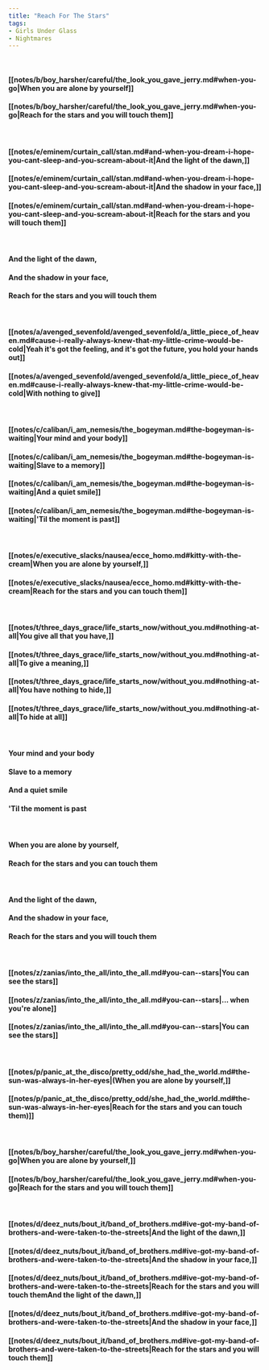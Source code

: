 ```yaml
---
title: "Reach For The Stars"
tags:
- Girls Under Glass
- Nightmares
---
```

&nbsp;
#### [[notes/b/boy_harsher/careful/the_look_you_gave_jerry.md#when-you-go|When you are alone by yourself]]
#### [[notes/b/boy_harsher/careful/the_look_you_gave_jerry.md#when-you-go|Reach for the stars and you will touch them]]
&nbsp;
#### [[notes/e/eminem/curtain_call/stan.md#and-when-you-dream-i-hope-you-cant-sleep-and-you-scream-about-it|And the light of the dawn,]]
#### [[notes/e/eminem/curtain_call/stan.md#and-when-you-dream-i-hope-you-cant-sleep-and-you-scream-about-it|And the shadow in your face,]]
#### [[notes/e/eminem/curtain_call/stan.md#and-when-you-dream-i-hope-you-cant-sleep-and-you-scream-about-it|Reach for the stars and you will touch them]]
&nbsp;
#### And the light of the dawn,
#### And the shadow in your face,
#### Reach for the stars and you will touch them
&nbsp;
#### [[notes/a/avenged_sevenfold/avenged_sevenfold/a_little_piece_of_heaven.md#cause-i-really-always-knew-that-my-little-crime-would-be-cold|Yeah it's got the feeling, and it's got the future, you hold your hands out]]
#### [[notes/a/avenged_sevenfold/avenged_sevenfold/a_little_piece_of_heaven.md#cause-i-really-always-knew-that-my-little-crime-would-be-cold|With nothing to give]]
&nbsp;
#### [[notes/c/caliban/i_am_nemesis/the_bogeyman.md#the-bogeyman-is-waiting|Your mind and your body]]
#### [[notes/c/caliban/i_am_nemesis/the_bogeyman.md#the-bogeyman-is-waiting|Slave to a memory]]
#### [[notes/c/caliban/i_am_nemesis/the_bogeyman.md#the-bogeyman-is-waiting|And a quiet smile]]
#### [[notes/c/caliban/i_am_nemesis/the_bogeyman.md#the-bogeyman-is-waiting|'Til the moment is past]]
&nbsp;
#### [[notes/e/executive_slacks/nausea/ecce_homo.md#kitty-with-the-cream|When you are alone by yourself,]]
#### [[notes/e/executive_slacks/nausea/ecce_homo.md#kitty-with-the-cream|Reach for the stars and you can touch them]]
&nbsp;
#### [[notes/t/three_days_grace/life_starts_now/without_you.md#nothing-at-all|You give all that you have,]]
#### [[notes/t/three_days_grace/life_starts_now/without_you.md#nothing-at-all|To give a meaning,]]
#### [[notes/t/three_days_grace/life_starts_now/without_you.md#nothing-at-all|You have nothing to hide,]]
#### [[notes/t/three_days_grace/life_starts_now/without_you.md#nothing-at-all|To hide at all]]
&nbsp;
#### Your mind and your body
#### Slave to a memory
#### And a quiet smile
#### 'Til the moment is past
&nbsp;
#### When you are alone by yourself,
#### Reach for the stars and you can touch them
&nbsp;
#### And the light of the dawn,
#### And the shadow in your face,
#### Reach for the stars and you will touch them
&nbsp;
#### [[notes/z/zanias/into_the_all/into_the_all.md#you-can--stars|You can see the stars]]
#### [[notes/z/zanias/into_the_all/into_the_all.md#you-can--stars|... when you're alone]]
#### [[notes/z/zanias/into_the_all/into_the_all.md#you-can--stars|You can see the stars]]
&nbsp;
#### [[notes/p/panic_at_the_disco/pretty_odd/she_had_the_world.md#the-sun-was-always-in-her-eyes|(When you are alone by yourself,]]
#### [[notes/p/panic_at_the_disco/pretty_odd/she_had_the_world.md#the-sun-was-always-in-her-eyes|Reach for the stars and you can touch them)]]
&nbsp;
#### [[notes/b/boy_harsher/careful/the_look_you_gave_jerry.md#when-you-go|When you are alone by yourself,]]
#### [[notes/b/boy_harsher/careful/the_look_you_gave_jerry.md#when-you-go|Reach for the stars and you will touch them]]
&nbsp;
#### [[notes/d/deez_nuts/bout_it/band_of_brothers.md#ive-got-my-band-of-brothers-and-were-taken-to-the-streets|And the light of the dawn,]]
#### [[notes/d/deez_nuts/bout_it/band_of_brothers.md#ive-got-my-band-of-brothers-and-were-taken-to-the-streets|And the shadow in your face,]]
#### [[notes/d/deez_nuts/bout_it/band_of_brothers.md#ive-got-my-band-of-brothers-and-were-taken-to-the-streets|Reach for the stars and you will touch themAnd the light of the dawn,]]
#### [[notes/d/deez_nuts/bout_it/band_of_brothers.md#ive-got-my-band-of-brothers-and-were-taken-to-the-streets|And the shadow in your face,]]
#### [[notes/d/deez_nuts/bout_it/band_of_brothers.md#ive-got-my-band-of-brothers-and-were-taken-to-the-streets|Reach for the stars and you will touch them]]

